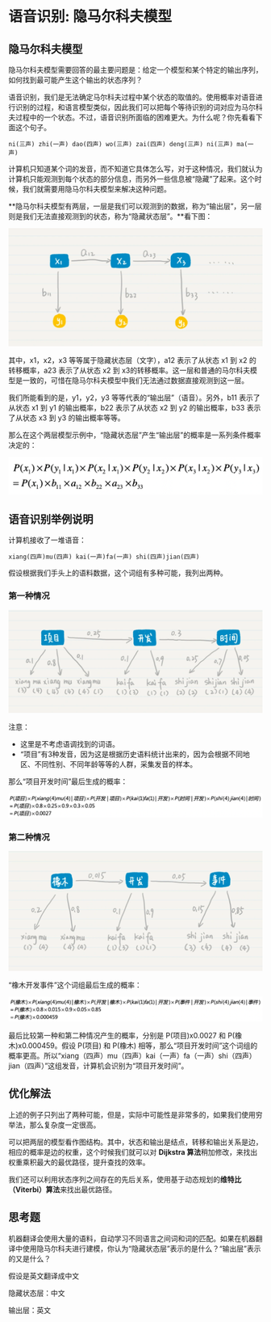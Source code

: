 # 语音识别: 隐马尔科夫模型

## 隐马尔科夫模型

隐马尔科夫模型需要回答的最主要问题是：给定一个模型和某个特定的输出序列，如何找到最可能产生这个输出的状态序列？

语音识别，我们是无法确定马尔科夫过程中某个状态的取值的。使用概率对语音进行识别的过程，和语言模型类似，因此我们可以把每个等待识别的词对应为马尔科夫过程中的一个状态。不过，语音识别所面临的困难更大。为什么呢？你先看看下面这个句子。

```
ni(三声) zhi(一声) dao(四声) wo(三声) zai(四声) deng(三声) ni(三声) ma(一声)
```

计算机只知道某个词的发音，而不知道它具体怎么写，对于这种情况，我们就认为计算机只能观测到每个状态的部分信息，而另外一些信息被“隐藏”了起来。这个时候，我们就需要用隐马尔科夫模型来解决这种问题。

**隐马尔科夫模型有两层，一层是我们可以观测到的数据，称为“输出层”，另一层则是我们无法直接观测到的状态，称为“隐藏状态层”。**看下图：

![](implicit-markov-model/state.webp)

其中，x1​，x2​，x3​ 等等属于隐藏状态层（文字），a12​ 表示了从状态 x1​ 到 x2​ 的转移概率，a23​ 表示了从状态 x2​ 到 x3​ 的转移概率。这一层和普通的马尔科夫模型是一致的，可惜在隐马尔科夫模型中我们无法通过数据直接观测到这一层。

我们所能看到的是，y1，y2，y3 等等代表的“输出层”（语音）。另外，b11 表示了从状态 x1 到 y1 的输出概率，b22 表示了从状态 x2 到 y2 的输出概率，b33 表示了从状态 x3 到 y3 的输出概率等等。

那么在这个两层模型示例中，“隐藏状态层”产生“输出层”的概率是一系列条件概率决定的：

![](implicit-markov-model/公式.webp)

## 语音识别举例说明

计算机接收了一堆语音：

```
xiang(四声)mu(四声) kai(一声)fa(一声) shi(四声)jian(四声)
```

假设根据我们手头上的语料数据，这个词组有多种可能，我列出两种。

### 第一种情况

![](implicit-markov-model/stt-1.webp)

注意：

* 这里是不考虑语调找到的词语。
* “项目”有3种发音，因为这是根据历史语料统计出来的，因为会根据不同地区、不同性别、不同年龄等等的人群，采集发音的样本。

那么“项目开发时间”最后生成的概率：

![](implicit-markov-model/stt-1-ex.webp)

### 第二种情况

![](implicit-markov-model/stt-2.webp)

“橡木开发事件”这个词组最后生成的概率：

![](implicit-markov-model/stt-2-ex.webp)

最后比较第一种和第二种情况产生的概率，分别是 P(项目)x0.0027 和 P(橡木)x0.000459。假设 P(项目) 和 P(橡木) 相等，那么“项目开发时间”这个词组的概率更高。所以“xiang（四声）mu（四声）kai（一声）fa（一声）shi（四声）jian（四声）”这组发音，计算机会识别为“项目开发时间”。

## 优化解法

上述的例子只列出了两种可能，但是，实际中可能性是非常多的，如果我们使用穷举法，那么复杂度一定很高。

可以把两层的模型看作图结构。其中，状态和输出是结点，转移和输出关系是边，相应的概率是边的权重，这个时候我们就可以对 **Dijkstra 算法**稍加修改，来找出权重乘积最大的最优路径，提升查找的效率。

我们还可以利用状态序列之间存在的先后关系，使用基于动态规划的**维特比（Viterbi）算法**来找出最优路径。

## 思考题

机器翻译会使用大量的语料，自动学习不同语言之间词和词的匹配。如果在机器翻译中使用隐马尔科夫进行建模，你认为“隐藏状态层”表示的是什么？“输出层”表示的又是什么？

假设是英文翻译成中文

隐藏状态层：中文

输出层：英文